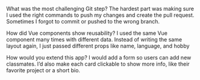 What was the most challenging Git step? The hardest part was making sure I used the right commands to push my changes and create the pull request. Sometimes I forgot to commit or pushed to the wrong branch.

How did Vue components show reusability? I used the same Vue component many times with different data. Instead of writing the same layout again, I just passed different props like name, language, and hobby

How would you extend this app? I would add a form so users can add new classmates. I’d also make each card clickable to show more info, like their favorite project or a short bio.
